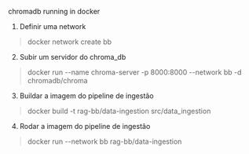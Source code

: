 chromadb running in docker


1. Definir uma network
> docker network create bb

2. Subir um servidor do chroma_db
> docker run --name chroma-server -p 8000:8000 --network bb -d chromadb/chroma

3. Buildar a imagem do pipeline de ingestão
> docker build -t rag-bb/data-ingestion src/data_ingestion

4. Rodar a imagem do pipeline de ingestão
> docker run --network bb rag-bb/data-ingestion